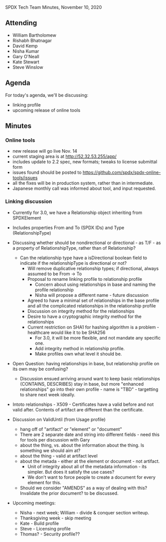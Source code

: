 SPDX Tech Team Minutes, November 10, 2020

## Attending
* William Bartholomew
* Rishabh Bhatnagar
* David Kemp
* Nisha Kumar
* Gary O'Neall
* Kate Stewart
* Steve Winslow

## Agenda

For today's agenda, we'll be discussing:
* linking profile
* upcoming release of online tools

## Minutes

### Online tools
* new release will go live Nov. 14
* current staging area is at http://52.32.53.255/app/
* includes update to 2.2 spec, new formats; tweaks to license submittal form
* issues found should be posted to https://github.com/spdx/spdx-online-tools/issues
* all the fixes will be in production system,  rather than in intermediate.
* Japanese monthly call was informed about tool, and input requested.



### Linking discussion
* Currently for 3.0, we have a Relationship object inheriting from SPDXElement
* Includes properties From and To (SPDX IDs) and Type (RelationshipType)
* Discussing whether should be nondirectional or directional - as T/F - as a property of RelationshipType, rather than of Relationship?
  * Can the relationship type have a isDirectional boolean field to indicate if the relationshipType is directional or not?
    * Will remove duplicative relationship types; if directional, always assumed to be From -> To
    * Proposal to rename linking profile to relationship profile
      * Concern about using relationships in base and naming the profile relationship
      * Nisha will propose a different name - future discussion
    * Agreed to have a minimal set of relationships in the base profile and all the complicated relationships in the relationship profile
    * Discussion on integrity method for the relationships
    * Desire to have a cryptographic integrity method for the relationships
    * Current restriction on SHA1 for hashing algorithm is a problem - healthcare would like it to be SHA256
      * For 3.0, it will be more flexible, and not mandate any specific one.
      * Add integrity method in relationship profile.
      * Make profiles own what level it should be.
    
* Open Question:  having relationships in base, but relationship profile on its own may be confusing?
  * Discussion ensued arriving around want to keep basic relationships (CONTAINS, DESCRIBES) stay in base, but more "enhanced relationships" go into their own profile - name is "TBD"  - targetting to share next week ideally.
  
* Intoto relationships - X509 - Certificates have a valid before and not valid after.   Contents of artifact are different than the certificate. 

* Discussion on ValidUntil (from Usage profile)
  * hang off of "artifact" or "element" or "document"  
  * There are 2 separate date and string into different fields - need this for tools per discussion with Gary
  * about the thing,  vs. about the information about the thing.   Is something we should aim at?
  * about the thing - valid at artifact level
  * about the metada - either at the element or document - not artifact.
    * Unit of integrity about all of the metadata information - its simpler.      But does it satisfy the use cases?
    * We don't want to force people to create a document for every element for this.
  * Should we consider "AMENDS" as a way of dealing with this?   Invalidate the prior document?  to be discussed. 
    
* Upcoming meetings:
  * Nisha - next week;   William - divide & conquer section writeup.
  * Thanksgiving week - skip meeting
  * Kate - Build profile
  * Steve - Licensing profile
  * Thomas?  - Security profile??
